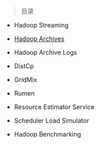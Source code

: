 
> 目录

- Hadoop Streaming

- [Hadoop Archives](https://github.com/ZGG2016/hadoop-website/blob/master/Tools/Hadoop%20Archives.md)

- Hadoop Archive Logs

- DistCp

- GridMix

- Rumen

- Resource Estimator Service

- Scheduler Load Simulator

- Hadoop Benchmarking